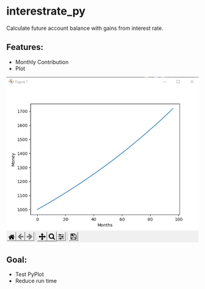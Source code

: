 # interestrate_py

Calculate future account balance with gains from interest rate.

## Features: ##
- Monthly Contribution
- Plot

![preview](preview.png)

## Goal: ##
- Test PyPlot
- Reduce run time
